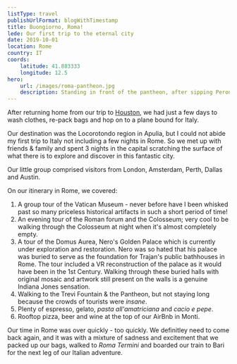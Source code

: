 ```yaml
---
listType: travel
publishUrlFormat: blogWithTimestamp
title: Buongiorno, Roma!
lede: Our first trip to the eternal city
date: 2019-10-01
location: Rome
country: IT
coords:
    latitude: 41.883333
    longitude: 12.5
hero:
    url: /images/roma-pantheon.jpg
    description: Standing in front of the pantheon, after sipping Peroni at a rooftop bar
---
```

After returning home from our trip to [Houston](/travel/2019/09/28/first-time-in-houston), we had just a few days to wash clothes, re-pack bags and hop on to a plane bound for Italy.

Our destination was the Locorotondo region in Apulia, but I could not abide my first trip to Italy not including a few nights in Rome. So we met up with friends & family and spent 3 nights in the capital scratching the surface of what there is to explore and discover in this fantastic city.

Our little group comprised visitors from London, Amsterdam, Perth, Dallas and Austin.

On our itinerary in Rome, we covered:

1. A group tour of the Vatican Museum - never before have I been whisked past so many priceless historical artifacts in such a short period of time!
2. An evening tour of the Roman forum and the Colosseum; very cool to be walking through the Colosseum at night when it's almost completely empty.
3. A tour of the Domus Aurea, Nero's Golden Palace which is currently under exploration and restoration. Nero was so hated that his palace was buried to serve as the foundation for Trajan's public bathhouses in Rome. The tour included a VR reconstruction of the palace as it would have been in the 1st Century. Walking through these buried halls with original mosaic and artwork still present on the walls is a genuine Indiana Jones sensation.
4. Walking to the Trevi Fountain & the Pantheon, but not staying long because the crowds of tourists were _insane_.
5. Plenty of espresso, gelato, _pasta all'amatriciana_ and _cacio e pepe_. 
6. Rooftop pizza, beer and wine at the top of our AirBnb in Monti. 

Our time in Rome was over quickly - too quickly. We definitley need to come back again, and it was with a mixture of sadness and excitement that we packed up our bags, walked to _Roma Termini_ and boarded our train to Bari for the next leg of our Italian adventure.
